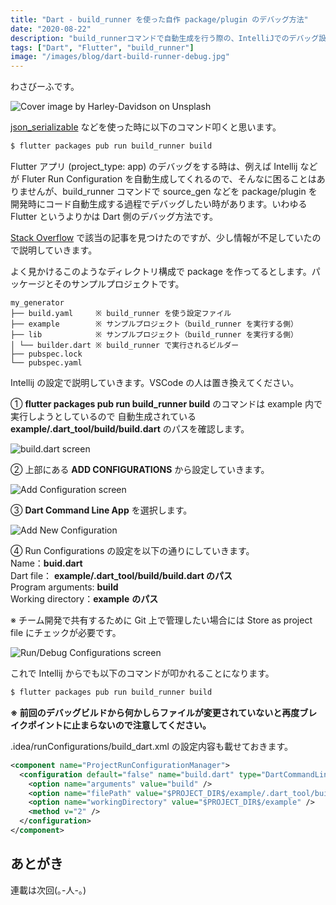```yaml
---
title: "Dart - build_runner を使った自作 package/plugin のデバッグ方法"
date: "2020-08-22"
description: "build_runnerコマンドで自動生成を行う際の、IntelliJでのデバッグ設定方法について詳しく解説"
tags: ["Dart", "Flutter", "build_runner"]
image: "/images/blog/dart-build-runner-debug.jpg"
---
```


わさびーふです。

![Cover image by Harley-Davidson on Unsplash](https://cdn-images-1.medium.com/max/800/1*fw4vR06sTaG2_OpTK4suEA.jpeg)

[json_serializable](https://github.com/google/json_serializable.dart) などを使った時に以下のコマンド叩くと思います。

```bash
$ flutter packages pub run build_runner build
```

Flutter アプリ (project_type: app) のデバッグをする時は、例えば Intellij などが Fluter Run Configuration を自動生成してくれるので、そんなに困ることはありませんが、build_runner コマンドで source_gen などを package/plugin を開発時にコード自動生成する過程でデバッグしたい時があります。いわゆる Flutter というよりかは Dart 側のデバッグ方法です。

[Stack Overflow](https://stackoverflow.com/questions/58628425/how-run-flutter-packages-pub-run-build-runner-build-with-debug-mode-in-intelli) で該当の記事を見つけたのですが、少し情報が不足していたので説明していきます。

よく見かけるこのようなディレクトリ構成で package を作ってるとします。パッケージとそのサンプルプロジェクトです。

```
my_generator
├── build.yaml     ※ build_runner を使う設定ファイル
├── example        ※ サンプルプロジェクト（build_runner を実行する側）
├── lib            ※ サンプルプロジェクト（build_runner を実行する側）
│ └── builder.dart ※ build_runner で実行されるビルダー
├── pubspec.lock
└── pubspec.yaml
```

Intellij の設定で説明していきます。VSCode の人は置き換えてください。

① **flutter packages pub run build_runner build** のコマンドは example 内で実行しようとしているので 自動生成されている **example/.dart_tool/build/build.dart** のパスを確認します。

![build.dart screen](https://cdn-images-1.medium.com/max/800/1*iYE5O1rfH4dsIOirRh232g.png)

② 上部にある **ADD CONFIGURATIONS** から設定していきます。

![Add Configuration screen](https://cdn-images-1.medium.com/max/800/1*6KSe4czzicniWv5tsHP2Lw.png)

③ **Dart Command Line App** を選択します。

![Add New Configuration](https://cdn-images-1.medium.com/max/800/1*K9s_zIieHWLOmmGVV1sZgg.png)

④ Run Configurations の設定を以下の通りにしていきます。  
Name：**buid.dart**  
Dart file： **example/.dart_tool/build/build.dart のパス**  
Program arguments: **build**  
Working directory：**example** **のパス**

※ チーム開発で共有するために Git 上で管理したい場合には Store as project file にチェックが必要です。

![Run/Debug Configurations screen](https://cdn-images-1.medium.com/max/1200/1*07Llwb-bJfClWpKduM04Jg.jpeg)

これで Intellij からでも以下のコマンドが叩かれることになります。

```bash
$ flutter packages pub run build_runner build
```

**※ 前回のデバッグビルドから何かしらファイルが変更されていないと再度ブレイクポイントに止まらないので注意してください。**

.idea/runConfigurations/build_dart.xml の設定内容も載せておきます。

```xml
<component name="ProjectRunConfigurationManager">
  <configuration default="false" name="build.dart" type="DartCommandLineRunConfigurationType" factoryName="Dart Command Line Application">
    <option name="arguments" value="build" />
    <option name="filePath" value="$PROJECT_DIR$/example/.dart_tool/build/generated/example/build.dart" />
    <option name="workingDirectory" value="$PROJECT_DIR$/example" />
    <method v="2" />
  </configuration>
</component>
```

## あとがき

連載は次回(｡-人-｡)
